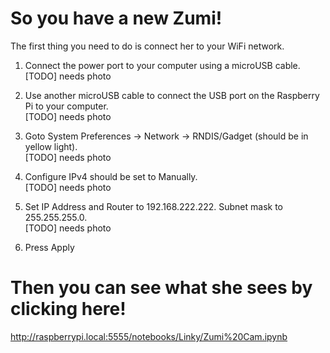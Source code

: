 # So you have a new Zumi!

The first thing you need to do is connect her to your WiFi network.

1. Connect the power port to your computer using a microUSB cable.<BR>
[TODO] needs photo

2. Use another microUSB cable to connect the USB port on the Raspberry Pi to your computer.<BR>
[TODO] needs photo

3. Goto System Preferences → Network → RNDIS/Gadget (should be in yellow light).<BR>
[TODO] needs photo

4. Configure IPv4 should be set to Manually.<BR>
[TODO] needs photo

5. Set IP Address and Router to 192.168.222.222. Subnet mask to 255.255.255.0.<BR>
[TODO] needs photo

6. Press Apply

# Then you can see what she sees by clicking here!
http://raspberrypi.local:5555/notebooks/Linky/Zumi%20Cam.ipynb <BR>
